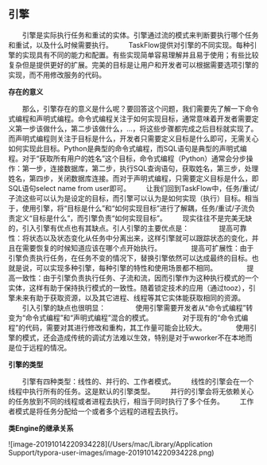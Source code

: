 ## 引擎

　　引擎是实际执行任务和重试的实体。引擎通过流的模式来判断要执行哪个任务和重试，以及什么时候需要执行。
　　TaskFlow提供对引擎的不同实现。每种引擎的实现具有不同的能力和配置。有些实现简单容易理解并且易于使用；有些比较复杂但是提供更好的扩展。完美的目标是让用户和开发者可以根据需要选项引擎的实现，而不用修改服务的代码。



**存在的意义**


　　那么，引擎存在的意义是什么呢？要回答这个问题，我们需要先了解一下命令式编程和声明式编程。命令式编程关注于如何实现目标，通常意味着开发者需要定义第一步该做什么，第二步该做什么，...，将这些步骤都完成之后目标就实现了。而声明式编程则关注于目标是什么，开发者只需要定义目标是什么即可，无需关心如何实现此目标。Python是典型的命令式编程，而SQL语句是典型的声明式编程。对于“获取所有用户的姓名”这个目标，命令式编程（Python）通常会分步操作：第一步，连接数据库，第二步，执行SQL查询语句，获取姓名，第三步，处理姓名，第四步，关闭数据库连接。而对于声明式编程，只需要定义目标是什么，即SQL语句select name from user即可。
　　让我们回到TaskFlow中，任务/重试/子流这些可以认为是设定的目标，而引擎可以认为是如何实现（执行）目标。相当于，使用引擎，将“目标是什么”和“如何实现目标”进行了解耦，任务/重试/子流负责定义“目标是什么”，而引擎负责“如何实现目标”。
　　现实往往不是完美无缺的，引入引擎有优点也有其缺点。引人引擎的主要优点是：
　　　　提高可靠性：将状态以及状态变化从任务中分离出来，这样引擎就可以跟踪状态的变化，并且在需要恢复的时候知道应该在哪个点开始执行。
　　　　提高可扩展性：由于引擎负责执行任务，在任务不变的情况下，替换引擎依然可以达成最终的目标。也就是说，可以实现多种引擎，每种引擎的特性和使用场景都不相同。
　　　　提高一致性：由于引擎负责执行任务、子流和流，因而引擎作为这种执行模式的一个实体，这样有助于保持执行模式的一致性。随着锁定技术的应用（通过tooz），引擎未来有助于获取资源，以及其它进程、线程等其它实体能获取相同的资源。
　　引入引擎的缺点也很明显：
　　　　使用引擎需要开发者从“命令式编程”转变为“命令式编程”和“声明式编程”混合的模式。
　　　　对于现有的“命令式编程”的代码，需要对其进行修改和重构，其工作量可能会比较大。
　　　　使用引擎的模式，还会造成传统的调试方法难以生效，特别是对于wworker不在本地而是位于远程的情况。



**引擎的类型**



　　引擎有四种类型：线性的、并行的、工作者模式。
　　线性的引擎会在一个线程中执行所有的任务。这是默认的引擎类型。
　　并行的引擎会将无依赖关心的任务放到不同的线程或者进程去执行，相当于同时执行了多个任务。
　　工作者模式是将任务分配给一个或者多个远程的进程去执行。



**类Engine的继承关系**

![image-20191014220934228](/Users/mac/Library/Application Support/typora-user-images/image-20191014220934228.png)